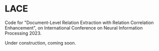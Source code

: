 # LACE
Code for "Document-Level Relation Extraction with Relation Correlation Enhancement", on International Conference on Neural Information Processing 2023.

Under construction, coming soon.